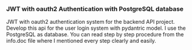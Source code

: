 ### JWT with oauth2 Authentication with PostgreSQL database
JWT with oauth2 authentication system for the backend API project. Develop this api for the user login system with pydantric model. I use the PostgreSQL as database. 
You can read step by step procedure from the info.doc file where I mentioned every step clearly and easily.
